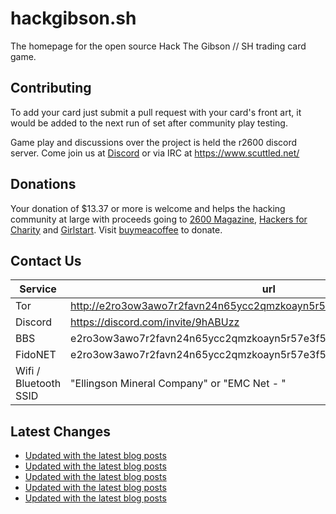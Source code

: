# hackgibson.sh
The homepage for the open source Hack The Gibson // SH trading card game.


## Contributing

To add your card just submit a pull request with your card's front art, it would be added to the next run of set after community play testing.

Game play and discussions over the project is held the r2600 discord server. Come join us at [Discord](https://discord.com/invite/9hABUzz) or via IRC at https://www.scuttled.net/


## Donations

Your donation of $13.37 or more is welcome and helps the hacking community at large with proceeds going to [2600 Magazine](https://2600.com/), [Hackers for Charity](https://hackersforcharity.org) and [Girlstart](https://girlstart.org).  Visit [buymeacoffee](https://www.buymeacoffee.com/hackgibson.sh) to donate.


## Contact Us

Service | url
-|-
Tor | http://e2ro3ow3awo7r2favn24n65ycc2qmzkoayn5r57e3f56nvjwdcgg32ad.onion
Discord | https://discord.com/invite/9hABUzz
BBS | e2ro3ow3awo7r2favn24n65ycc2qmzkoayn5r57e3f56nvjwdcgg32ad.onion:23
FidoNET | e2ro3ow3awo7r2favn24n65ycc2qmzkoayn5r57e3f56nvjwdcgg32ad.onion:24554
Wifi / Bluetooth SSID | "Ellingson Mineral Company" or "EMC Net - <fidonet address>"

## Latest Changes
<!-- BLOG-POST-LIST:START -->
- [Updated with the latest blog posts](https://github.com/DFW2600/hackgibson.sh/commit/0ce2674a6abdbbd7f1589ad883133ac3878b5cd2)
- [Updated with the latest blog posts](https://github.com/DFW2600/hackgibson.sh/commit/85ba47a8d2b39651edfb26f7dc6a64855d670e95)
- [Updated with the latest blog posts](https://github.com/DFW2600/hackgibson.sh/commit/a1310523e2a806ce90f834379cba2fa86c9718b4)
- [Updated with the latest blog posts](https://github.com/DFW2600/hackgibson.sh/commit/39d3d06a6a4e87e1be964f2dfd627760e5a983ed)
- [Updated with the latest blog posts](https://github.com/DFW2600/hackgibson.sh/commit/07bd6a88757585f8154d2b2366e645a4effc597c)
<!-- BLOG-POST-LIST:END -->

